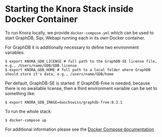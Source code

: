 <!---
Copyright © 2015-2021 the contributors (see Contributors.md).

This file is part of DSP — DaSCH Service Platform.

DSP is free software: you can redistribute it and/or modify
it under the terms of the GNU Affero General Public License as published
by the Free Software Foundation, either version 3 of the License, or
(at your option) any later version.

DSP is distributed in the hope that it will be useful,
but WITHOUT ANY WARRANTY; without even the implied warranty of
MERCHANTABILITY or FITNESS FOR A PARTICULAR PURPOSE.  See the
GNU Affero General Public License for more details.

You should have received a copy of the GNU Affero General Public
License along with DSP.  If not, see <http://www.gnu.org/licenses/>.
-->

# Starting the Knora Stack inside Docker Container

To run Knora locally, we provide `docker-compose.yml` which can be used to start GraphDB, Sipi,
Webapi running each in its own Docker container.

For GraphDB it is additionally necessary to define two environment variables:

``` 
$ export KNORA_GDB_LICENSE # full path to the GraphDB-SE license file, e.g., /Users/name/GDB/GDB.license
$ export KNORA_GDB_HOME # full path to a local folder where GraphDB should store it's data, e.g., /users/name/GDB/home
```

Per default, GraphDB-SE is started. If GraphDB-Free is needed, because there is no awailable license,
then a third environment variable can be set to something like:

```
$ export KNORA_GDB_IMAGE=daschswiss/graphdb-free:8.3.1 
```

To run the whole stack:

```
$ docker-compose up
```

For additional information please see the [Docker Compose documentation](https://docs.docker.com/compose/)